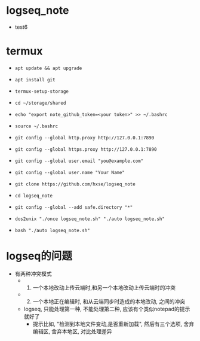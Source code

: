 # logseq_note
  * test6
# termux
  * `apt update && apt upgrade`
  * `apt install git`
  * `termux-setup-storage`
  * `cd ~/storage/shared`
  
  * `echo "export note_github_token=<your token>" >> ~/.bashrc`
  * `source ~/.bashrc`
  
  * `git config --global http.proxy http://127.0.0.1:7890`
  * `git config --global https.proxy http://127.0.0.1:7890`
  * `git config --global user.email "you@example.com"`
  * `git config --global user.name "Your Name"`
  
  * `git clone https://github.com/hxse/logseq_note`
  * `cd logseq_note`
  * `git config --global --add safe.directory "*"`
  * `dos2unix "./once logseq_note.sh" "./auto logseq_note.sh"`
  * `bash "./auto logseq_note.sh"`
# logseq的问题
  * 有两种冲突模式
    * 1. 一个本地改动上传云端时,和另一个本地改动上传云端时的冲突
    * 2. 一个本地正在编辑时, 和从云端同步时造成的本地改动, 之间的冲突
    * logseq, 只能处理第一种, 不能处理第二种, 应该有个类似notepad的提示就好了
      * 提示比如, "检测到本地文件变动,是否重新加载", 然后有三个选项, 舍弃编辑区, 舍弃本地区, 对比处理差异